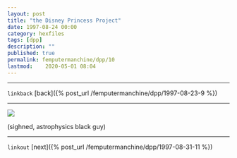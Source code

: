 ```yaml
---
layout: post
title: "the Disney Princess Project"
date: 1997-08-24 00:00
category: hexfiles
tags: [dpp]
description: ""
published: true
permalink: femputermanchine/dpp/10
lastmod:	2020-05-01 08:04
---
```


*****
`linkback`
[back]({% post_url /femputermanchine/dpp/1997-08-23-9 %})

*****

<img src="{{ site.url }}/assets/img/dpp-10.jpg" maxwidth="1000" />

(sighned, astrophysics black guy)

*****

`linkout`
[next]({% post_url /femputermanchine/dpp/1997-08-31-11 %})


